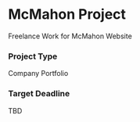 # McMahon Project
Freelance Work for McMahon Website

### Project Type
Company Portfolio

### Target Deadline
TBD
